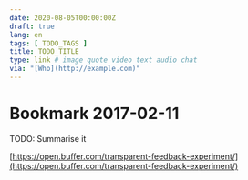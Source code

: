 ```yaml
---
date: 2020-08-05T00:00:00Z
draft: true
lang: en
tags: [ TODO_TAGS ]
title: TODO_TITLE
type: link # image quote video text audio chat
via: "[Who](http://example.com)"
---
```



# Bookmark 2017-02-11

TODO: Summarise it 

[https://open.buffer.com/transparent-feedback-experiment/](https://open.buffer.com/transparent-feedback-experiment/)

